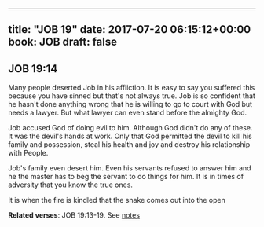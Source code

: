 
---
title: "JOB 19"
date: 2017-07-20 06:15:12+00:00
book: JOB
draft: false
---

## JOB 19:14

Many people deserted Job in his affliction. It is easy to say you suffered this because you have sinned but that's not always true. Job is so confident that he hasn't done anything wrong that he is willing to go to court with God but needs a lawyer. But what lawyer can even stand before the almighty God.

Job accused God of doing evil to him. Although God didn't do any of these. It was the devil's hands at work. Only that God permitted the devil to kill his family and possession, steal his health and joy and destroy his relationship with People.

Job's family even desert him. Even his servants refused to answer him and he the master has to beg the servant to do things for him. It is in times of adversity that you know the true ones.

It is when the fire is kindled that the snake comes out into the open

**Related verses**: JOB 19:13-19. See [notes](https://my.bible.com/notes/2683308603016471170)

